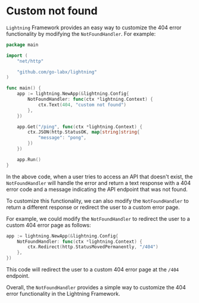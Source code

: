 # Custom not found

`Lightning` Framework provides an easy way to customize the 404 error functionality by modifying the `NotFoundHandler`. For example:

```go
package main

import (
	"net/http"

	"github.com/go-labx/lightning"
)

func main() {
	app := lightning.NewApp(&lightning.Config{
		NotFoundHandler: func(ctx *lightning.Context) {
			ctx.Text(404, "custom not found")
		},
	})

	app.Get("/ping", func(ctx *lightning.Context) {
		ctx.JSON(http.StatusOK, map[string]string{
			"message": "pong",
		})
	})

	app.Run()
}
```

In the above code, when a user tries to access an API that doesn't exist, the `NotFoundHandler` will handle the error and return a text response with a 404 error code and a message indicating the API endpoint that was not found.

To customize this functionality, we can also modify the `NotFoundHandler` to return a different response or redirect the user to a custom error page.

For example, we could modify the `NotFoundHandler` to redirect the user to a custom 404 error page as follows:

```go
app := lightning.NewApp(&lightning.Config{
	NotFoundHandler: func(ctx *lightning.Context) {
		ctx.Redirect(http.StatusMovedPermanently, "/404")
	},
})
```

This code will redirect the user to a custom 404 error page at the `/404` endpoint.

Overall, the `NotFoundHandler` provides a simple way to customize the 404 error functionality in the Lightning Framework.
